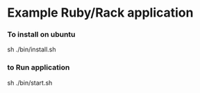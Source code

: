 Example Ruby/Rack application
=============================

### To install on ubuntu

sh ./bin/install.sh

### to Run application

sh ./bin/start.sh